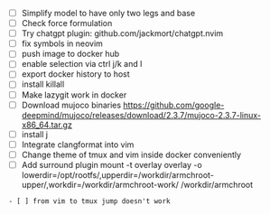 - [ ] Simplify model to have only two legs and base
- [ ] Check force formulation
- [ ] Try chatgpt plugin: github.com/jackmort/chatgpt.nvim  
- [ ] fix symbols in neovim
- [ ] push image to docker hub
- [ ] enable selection via ctrl j/k and l
- [ ] export docker history to host
- [ ] install killall
- [ ] Make lazygit work in docker
- [ ] Download mujoco binaries https://github.com/google-deepmind/mujoco/releases/download/2.3.7/mujoco-2.3.7-linux-x86_64.tar.gz
- [ ] install j
- [ ] Integrate clangformat into vim
- [ ] Change theme of tmux and vim inside docker conveniently
- [ ] Add surround plugin
   mount -t overlay overlay -o lowerdir=/opt/rootfs/,upperdir=/workdir/armchroot-upper/,workdir=/workdir/armchroot-work/ /workdir/armchroot
```
- [ ] from vim to tmux jump doesn't work


